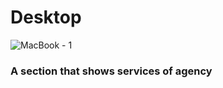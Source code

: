 # Desktop

![MacBook - 1](https://user-images.githubusercontent.com/73085812/108402292-156b8f80-71fc-11eb-9396-564875c13030.png)

### A section that shows services of agency
